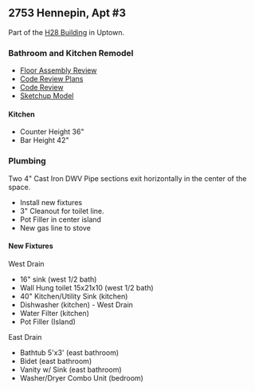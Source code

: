 ## 2753 Hennepin, Apt #3

Part of the [H28 Building](http://www.h28.co) in Uptown.

### Bathroom and Kitchen Remodel

* [Floor Assembly Review](files/floors.pdf)
* [Code Review Plans](files/code-plan.pdf)
* [Code Review](code-review.html)
* [Sketchup Model](https://www.dropbox.com/sh/byuk5uxs4hlee1f/QIp6-jFPHR/2753Hennepin.skp)

#### Kitchen

* Counter Height 36"
* Bar Height 42"

### Plumbing

Two 4" Cast Iron DWV Pipe sections exit horizontally in the center of the space.

* Install new fixtures
* 3" Cleanout for toilet line.
* Pot Filler in center island
* New gas line to stove

#### New Fixtures
West Drain

* 16" sink (west 1/2 bath)
* Wall Hung toilet 15x21x10 (west 1/2 bath)
* 40" Kitchen/Utility Sink (kitchen)
* Dishwasher (kitchen) - West Drain
* Water Filter (kitchen)
* Pot Filler (Island)

East Drain

* Bathtub 5'x3' (east bathroom)
* Bidet (east bathroom)
* Vanity w/ Sink (east bathroom)
* Washer/Dryer Combo Unit (bedroom)
